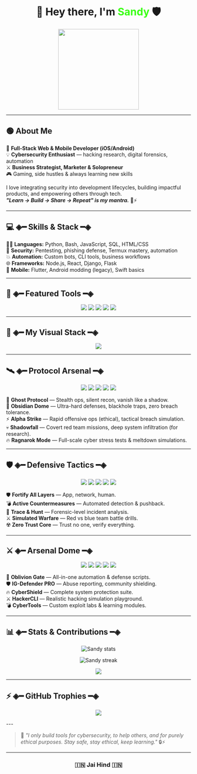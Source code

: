 <h1 align="center">👋 Hey there, I'm <span style="color:#39FF14;"><b>Sandy</b></span> 🛡️</h1>

<p align="center">
  <img src="https://media.giphy.com/media/du3J3cXyzhj75IOgvA/giphy.gif" width="220" />
</p>

---

## 🟢 About Me

🚀 **Full-Stack Web & Mobile Developer (iOS/Android)**  
💡 **Cybersecurity Enthusiast** — hacking research, digital forensics, automation  
⚔️ **Business Strategist, Marketer & Solopreneur**  
🎮 Gaming, side hustles & always learning new skills

I love integrating security into development lifecycles, building impactful products, and empowering others through tech.  
_**"Learn → Build → Share → Repeat" is my mantra.**_ 🔁⚡

---

## 💻 ◈━ Skills & Stack ━◈

🧑‍💻 **Languages:** Python, Bash, JavaScript, SQL, HTML/CSS  
🔐 **Security:** Pentesting, phishing defense, Termux mastery, automation  
💥 **Automation:** Custom bots, CLI tools, business workflows  
🌐 **Frameworks:** Node.js, React, Django, Flask  
📱 **Mobile:** Flutter, Android modding (legacy), Swift basics

---

## 🚀 ◈━ Featured Tools ━◈

<p align="center">
  <img src="https://img.shields.io/badge/🚀-Oblivion--Gate-0a0a0a?style=for-the-badge&logo=terminal&logoColor=white" />
  <img src="https://img.shields.io/badge/🛡️-IG%20Defender-0a0a0a?style=for-the-badge&logo=protonmail&logoColor=white" />
  <img src="https://img.shields.io/badge/⚔️-HackerCLI-0a0a0a?style=for-the-badge&logo=gnubash&logoColor=white" />
  <img src="https://img.shields.io/badge/🔥-CyberShield-0a0a0a?style=for-the-badge&logo=fortinet&logoColor=white" />
  <img src="https://img.shields.io/badge/💣-CyberTools-0a0a0a?style=for-the-badge&logo=tryhackme&logoColor=white" />
</p>

---

## 🎨 ◈━ My Visual Stack ━◈

<p align="center">
  <img src="https://skillicons.dev/icons?i=python,bash,linux,html,css,js,nodejs,react,flutter,django,github,git,tailwind" />
</p>

---

## 🛰️ ◈━ Protocol Arsenal ━◈

<p align="center">
  <img src="https://img.shields.io/badge/👻-Ghost%20Protocol-0a0a0a?style=for-the-badge&logo=ghost&logoColor=white" />
  <img src="https://img.shields.io/badge/🖤-Obsidian%20Dome-0a0a0a?style=for-the-badge&logo=shield&logoColor=white" />
  <img src="https://img.shields.io/badge/⚡-Alpha%20Strike-0a0a0a?style=for-the-badge&logo=zap&logoColor=white" />
  <img src="https://img.shields.io/badge/💀-Shadowfall-0a0a0a?style=for-the-badge&logo=skull&logoColor=white" />
  <img src="https://img.shields.io/badge/🔥-Ragnarok%20Mode-0a0a0a?style=for-the-badge&logo=fire&logoColor=white" />
</p>

👻 **Ghost Protocol** — Stealth ops, silent recon, vanish like a shadow.  
🖤 **Obsidian Dome** — Ultra-hard defenses, blackhole traps, zero breach tolerance.  
⚡ **Alpha Strike** — Rapid offensive ops (ethical), tactical breach simulation.  
💀 **Shadowfall** — Covert red team missions, deep system infiltration (for research).  
🔥 **Ragnarok Mode** — Full-scale cyber stress tests & meltdown simulations.

---

## 🛡️ ◈━ Defensive Tactics ━◈

<p align="center">
  <img src="https://img.shields.io/badge/🛡️-Fortify%20All-0a0a0a?style=for-the-badge&logo=fortinet&logoColor=white" />
  <img src="https://img.shields.io/badge/💣-Countermeasures-0a0a0a?style=for-the-badge&logo=biohazard&logoColor=white" />
  <img src="https://img.shields.io/badge/🔎-Trace%20%26%20Hunt-0a0a0a?style=for-the-badge&logo=search&logoColor=white" />
  <img src="https://img.shields.io/badge/⚔️-Simulated%20Warfare-0a0a0a?style=for-the-badge&logo=target&logoColor=white" />
  <img src="https://img.shields.io/badge/☢️-Zero%20Trust-0a0a0a?style=for-the-badge&logo=radiation&logoColor=white" />
</p>

🛡️ **Fortify All Layers** — App, network, human.  
💣 **Active Countermeasures** — Automated detection & pushback.  
🔎 **Trace & Hunt** — Forensic-level incident analysis.  
⚔️ **Simulated Warfare** — Red vs blue team battle drills.  
☢️ **Zero Trust Core** — Trust no one, verify everything.

---

## ⚔️ ◈━ Arsenal Dome ━◈

<p align="center">
  <img src="https://img.shields.io/badge/🚀-Oblivion%20Gate-0a0a0a?style=for-the-badge&logo=terminal&logoColor=white" />
  <img src="https://img.shields.io/badge/🛡️-IG--Defender%20PRO-0a0a0a?style=for-the-badge&logo=protonmail&logoColor=white" />
  <img src="https://img.shields.io/badge/🔥-CyberShield-0a0a0a?style=for-the-badge&logo=fortinet&logoColor=white" />
  <img src="https://img.shields.io/badge/⚔️-HackerCLI-0a0a0a?style=for-the-badge&logo=gnubash&logoColor=white" />
  <img src="https://img.shields.io/badge/💣-CyberTools-0a0a0a?style=for-the-badge&logo=tryhackme&logoColor=white" />
</p>

🚀 **Oblivion Gate** — All-in-one automation & defense scripts.  
🛡️ **IG-Defender PRO** — Abuse reporting, community shielding.  
🔥 **CyberShield** — Complete system protection suite.  
⚔️ **HackerCLI** — Realistic hacking simulation playground.  
💣 **CyberTools** — Custom exploit labs & learning modules.

---

## 📊 ◈━ Stats & Contributions ━◈

<p align="center">
  <img src="https://github-readme-stats.vercel.app/api?username=coderwizy&show_icons=true&theme=radical" alt="Sandy stats" />
</p>

<p align="center">
  <img src="https://github-readme-streak-stats.herokuapp.com/?user=coderwizy&theme=radical" alt="Sandy streak" />
</p>

<p align="center">
  <img src="https://github-profile-summary-cards.vercel.app/api/cards/profile-details?username=coderwizy&theme=radical" />
</p>

---

## ⚡ ◈━ GitHub Trophies ━◈

<p align="center">
  <img src="https://github-profile-trophy.vercel.app/?username=coderwizy&theme=radical&no-frame=true&margin-w=15&margin-h=15&column=6" />
</p>
---

> 💬 _"I only build tools for cybersecurity, to help others, and for purely ethical purposes. Stay safe, stay ethical, keep learning."_ 🔒⚡

---

<h3 align="center">🇮🇳 Jai Hind 🇮🇳</h3>
